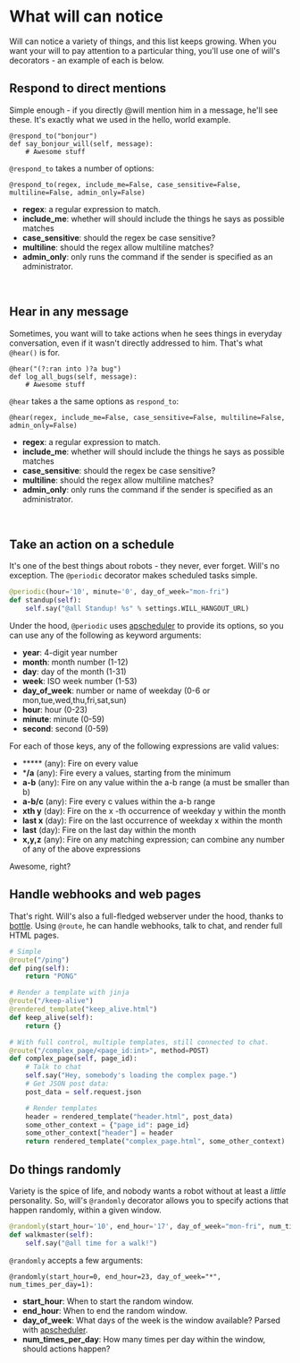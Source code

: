 # What will can notice

Will can notice a variety of things, and this list keeps growing.  When you want your will to pay attention to a particular thing, you'll use one of will's decorators - an example of each is below.


## Respond to direct mentions

Simple enough - if you directly @will mention him in a message, he'll see these.  It's exactly what we used in the hello, world example.

```
@respond_to("bonjour")
def say_bonjour_will(self, message):
    # Awesome stuff
```

`@respond_to` takes a number of options:

```
@respond_to(regex, include_me=False, case_sensitive=False, multiline=False, admin_only=False)
```

- **regex**: a regular expression to match.
- **include_me**: whether will should include the things he says as possible matches
- **case_sensitive**: should the regex be case sensitive?
- **multiline**: should the regex allow multiline matches?
- **admin_only**: only runs the command if the sender is specified as an administrator.

&nbsp; 

## Hear in any message

Sometimes, you want will to take actions when he sees things in everyday conversation, even if it wasn't directly addressed to him.  That's what `@hear()` is for.

```
@hear("(?:ran into )?a bug")
def log_all_bugs(self, message):
    # Awesome stuff
```

`@hear` takes a the same options as `respond_to`:

```
@hear(regex, include_me=False, case_sensitive=False, multiline=False, admin_only=False)
```

- **regex**: a regular expression to match.
- **include_me**: whether will should include the things he says as possible matches
- **case_sensitive**: should the regex be case sensitive?
- **multiline**: should the regex allow multiline matches?
- **admin_only**: only runs the command if the sender is specified as an administrator.

&nbsp; 

## Take an action on a schedule

It's one of the best things about robots - they never, ever forget.  Will's no exception.  The `@periodic` decorator makes scheduled tasks simple.

```python
@periodic(hour='10', minute='0', day_of_week="mon-fri")
def standup(self):
    self.say("@all Standup! %s" % settings.WILL_HANGOUT_URL)
```

Under the hood, `@periodic` uses [apscheduler](http://apscheduler.readthedocs.org/en/latest/cronschedule.html#available-fields) to provide its options, so you can use any of the following as keyword arguments:

- **year**: 4-digit year number
- **month**: month number (1-12)
- **day**: day of the month (1-31)
- **week**: ISO week number (1-53)
- **day_of_week**: number or name of weekday (0-6 or mon,tue,wed,thu,fri,sat,sun)
- **hour**: hour (0-23)
- **minute**: minute (0-59)
- **second**: second (0-59)


For each of those keys, any of the following expressions are valid values:

- ***** (any): Fire on every value
- ***/a** (any): Fire every a values, starting from the minimum
- **a-b** (any): Fire on any value within the a-b range (a must be smaller than b)
- **a-b/c** (any): Fire every c values within the a-b range
- **xth y** (day): Fire on the x -th occurrence of weekday y within the month
- **last x** (day): Fire on the last occurrence of weekday x within the month
- **last** (day): Fire on the last day within the month
- **x,y,z** (any): Fire on any matching expression; can combine any number of any of the above expressions


Awesome, right?


## Handle webhooks and web pages

That's right. Will's also a full-fledged webserver under the hood, thanks to [bottle](http://bottlepy.org).  Using `@route`, he can handle webhooks, talk to chat, and render full HTML pages.

```python
# Simple
@route("/ping")
def ping(self):
    return "PONG"

# Render a template with jinja
@route("/keep-alive")
@rendered_template("keep_alive.html")
def keep_alive(self):
    return {}

# With full control, multiple templates, still connected to chat.
@route("/complex_page/<page_id:int>", method=POST)
def complex_page(self, page_id):
    # Talk to chat
    self.say("Hey, somebody's loading the complex page.")
    # Get JSON post data:
    post_data = self.request.json

    # Render templates
    header = rendered_template("header.html", post_data)
    some_other_context = {"page_id": page_id}
    some_other_context["header"] = header
    return rendered_template("complex_page.html", some_other_context)
```

## Do things randomly

Variety is the spice of life, and nobody wants a robot without at least a *little* personality.  So, will's `@randomly` decorator allows you to specify actions that happen randomly, within a given window.

```python
@randomly(start_hour='10', end_hour='17', day_of_week="mon-fri", num_times_per_day=1)
def walkmaster(self):
    self.say("@all time for a walk!")
```

`@randomly` accepts a few arguments:

```
@randomly(start_hour=0, end_hour=23, day_of_week="*", num_times_per_day=1):
```

- **start_hour**:  When to start the random window.
- **end_hour**:  When to end the random window.
- **day_of_week**:  What days of the week is the window available? Parsed with [apscheduler](http://apscheduler.readthedocs.org/en/latest/cronschedule.html#available-fields).
- **num_times_per_day**:  How many times per day within the window, should actions happen?
